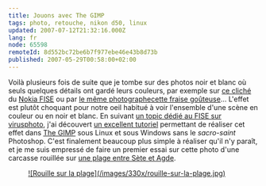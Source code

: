 ```yaml
---
title: Jouons avec The GIMP
tags: photo, retouche, nikon d50, linux
updated: 2007-07-12T21:32:16.000Z
lang: fr
node: 65598
remoteId: 8d552bc72be6b7f977ebe46e43b8d73b
published: 2007-05-29T00:58:00+02:00
---
```

 
Voilà plusieurs fois de suite que je tombe sur des photos noir et blanc où seuls quelques détails ont gardé leurs couleurs, par exemple sur [ce cliché](http://www.virusphoto.com/vbimghost.php?do=displayimg&amp;imgid=5700) du [Nokia FISE](/post/nokia-fise-2007-roller-street-bmx-rampe-wakeboard-and-bmx-street) ou par [le même photographe](http://www.flickr.com/photos/domib34/)[cette fraise goûteuse](http://www.flickr.com/photos/domib34/503183639/)... L'effet est plutôt choquant pour notre oeil habitué à voir l'ensemble d'une scène en couleur ou en noir et blanc. En suivant [un topic dédié au FISE sur virusphoto](http://www.virusphoto.com/6764-nokia-fise-2007-a.html), j'ai découvert [un excellent tutoriel](http://www.virusphoto.com/1948-faire-ressortir-un-element-en-couleur-dune-photo-n-and-b-the-gimp.html) permettant de réaliser cet effet dans [The GIMP](http://pwet.fr/man/linux/commandes/gimp_2_2) sous Linux et sous Windows sans le *sacro-saint* Photoshop. C'est finalement beaucoup plus simple à réaliser qu'il n'y paraît, et je me suis empressé de faire un premier essai sur cette photo d'une carcasse rouillée sur [une plage entre Sète et Agde](/post/avant-gout-d-ete).

 


<figure class="object-center"><a href="/images/rouille-sur-la-plage.jpg">![Rouille sur la plage](/images/330x/rouille-sur-la-plage.jpg)
</a></figure>




